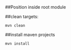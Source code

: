 
##Position inside root module

##clean targets: 

	mvn clean

##install maven projects

	mvn install